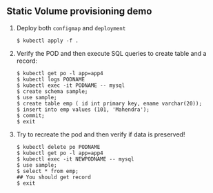 ## Static Volume provisioning demo

1.  Deploy both `configmap` and `deployment`

    ```
    $ kubectl apply -f . 
    ```

2.  Verify the POD and then execute SQL queries to create table and a record:

    ```
    $ kubectl get po -l app=app4    
    $ kubectl logs PODNAME
    $ kubectl exec -it PODNAME -- mysql
    $ create schema sample;
    $ use sample;
    $ create table emp ( id int primary key, ename varchar(20));
    $ insert into emp values (101, 'Mahendra');
    $ commit;
    $ exit
    ```

3.  Try to recreate the pod and then verify if data is preserved!

    ```
    $ kubectl delete po PODNAME
    $ kubectl get po -l app=app4
    $ kubectl exec -it NEWPODNAME -- mysql 
    $ use sample;
    $ select * from emp;
    ## You should get record
    $ exit
    ```